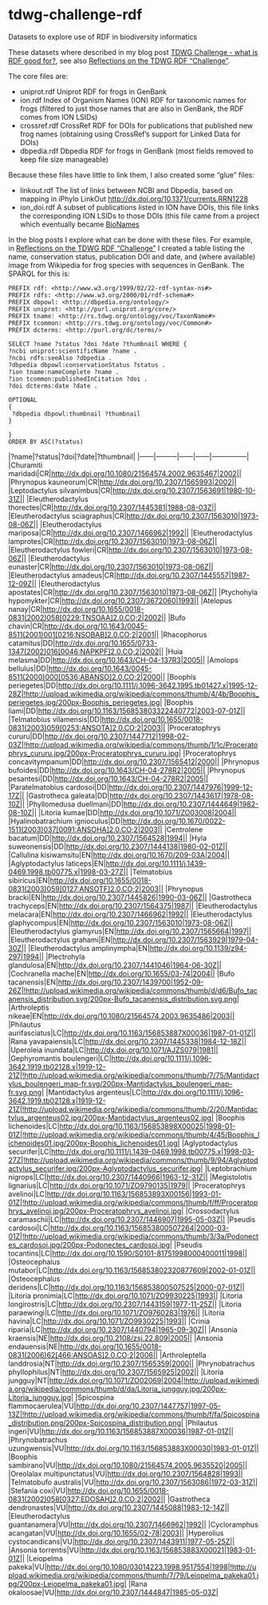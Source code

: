 # tdwg-challenge-rdf
Datasets to explore use of RDF in biodiversity informatics

These datasets where described in my blog post [TDWG Challenge - what is RDF good for?](http://iphylo.blogspot.co.uk/2011/10/tdwg-challenge-what-is-rdf-good-for.html), see also [Reflections on the TDWG RDF “Challenge”](http://iphylo.blogspot.co.uk/2011/10/reflections-on-tdwg-rdf.html).

The core files are:

* uniprot.rdf Uniprot RDF for frogs in GenBank
* ion.rdf Index of Organism Names (ION) RDF for taxonomic names for frogs (filtered to just those names that are also in GenBank, the RDF comes from ION LSIDs)
* crossref.rdf CrossRef RDF for DOIs for publications that published new frog names (obtaining using CrossRef’s support for Linked Data for DOIs)
* dbpedia.rdf Dbpedia RDF for frogs in GenBank (most fields removed to keep file size manageable)

Because these files have little to link them, I also created some “glue” files:

* linkout.rdf The list of links between NCBI and Dbpedia, based on mapping in iPhylo LinkOut http://dx.doi.org/10.1371/currents.RRN1228
* ion_doi.rdf A subset of publications listed in ION have DOIs, this file links the corresponding ION LSIDs to those DOIs (this file came from a project which eventually became [BioNames](http://bionames.org)

In the blog posts I explore what can be done with these files. For example, in [Reflections on the TDWG RDF “Challenge”](http://iphylo.blogspot.co.uk/2011/10/reflections-on-tdwg-rdf.html) I created a table listing the name, conservation status, publication DOI and date, and (where available) image from Wikipedia for frog species with sequences in GenBank. The SPARQL for this is:

```
PREFIX rdf: <http://www.w3.org/1999/02/22-rdf-syntax-ns#>
PREFIX rdfs: <http://www.w3.org/2000/01/rdf-schema#>
PREFIX dbpowl: <http://dbpedia.org/ontology/>
PREFIX uniprot: <http://purl.uniprot.org/core/>
PREFIX tname: <http://rs.tdwg.org/ontology/voc/TaxonName#>
PREFIX tcommon: <http://rs.tdwg.org/ontology/voc/Common#>
PREFIX dcterms: <http://purl.org/dc/terms/>

SELECT ?name ?status ?doi ?date ?thumbnail WHERE {
?ncbi uniprot:scientificName ?name .
?ncbi rdfs:seeAlso ?dbpedia .
?dbpedia dbpowl:conservationStatus ?status .
?ion tname:nameComplete ?name . 
?ion tcommon:publishedInCitation ?doi .
?doi dcterms:date ?date .

OPTIONAL
{
 ?dbpedia dbpowl:thumbnail ?thumbnail
}

} 
ORDER BY ASC(?status)
```

|?name|?status|?doi|?date|?thumbnail|
|——|———|——|——|—————|
|Churamiti maridadi|CR|http://dx.doi.org/10.1080/21564574.2002.9635467|2002||
|Phrynopus kauneorum|CR|http://dx.doi.org/10.2307/1565993|2002||
|Leptodactylus silvanimbus|CR|http://dx.doi.org/10.2307/1563691|1980-10-31Z||
|Eleutherodactylus thorectes|CR|http://dx.doi.org/10.2307/1445381|1988-08-03Z||
|Eleutherodactylus sciagraphus|CR|http://dx.doi.org/10.2307/1563010|1973-08-06Z||
|Eleutherodactylus mariposa|CR|http://dx.doi.org/10.2307/1466962|1992||
|Eleutherodactylus lamprotes|CR|http://dx.doi.org/10.2307/1563010|1973-08-06Z||
|Eleutherodactylus fowleri|CR|http://dx.doi.org/10.2307/1563010|1973-08-06Z||
|Eleutherodactylus eunaster|CR|http://dx.doi.org/10.2307/1563010|1973-08-06Z||
|Eleutherodactylus amadeus|CR|http://dx.doi.org/10.2307/1445557|1987-12-09Z||
|Eleutherodactylus apostates|CR|http://dx.doi.org/10.2307/1563010|1973-08-06Z||
|Ptychohyla hypomykter|CR|http://dx.doi.org/10.2307/3672060|1993||
|Atelopus nanay|CR|http://dx.doi.org/10.1655/0018-0831(2002)058[0229:TNSOAA]2.0.CO;2|2002||
|Bufo chavin|CR|http://dx.doi.org/10.1643/0045-8511(2001)001[0216:NSOBAB]2.0.CO;2|2001||
|Rhacophorus catamitus|DD|http://dx.doi.org/10.1655/0733-1347(2002)016[0046:NAPKPF]2.0.CO;2|2002||
|Huia melasma|DD|http://dx.doi.org/10.1643/CH-04-137R3|2005||
|Amolops bellulus|DD|http://dx.doi.org/10.1643/0045-8511(2000)000[0536:ABANSO]2.0.CO;2|2000||
|Boophis periegetes|DD|http://dx.doi.org/10.1111/j.1096-3642.1995.tb01427.x|1995-12-28Z|!http://upload.wikimedia.org/wikipedia/commons/thumb/4/4b/Boophis_periegetes.jpg/200px-Boophis_periegetes.jpg|
|Boophis liami|DD|http://dx.doi.org/10.1163/156853803322440772|2003-07-01Z||
|Telmatobius vilamensis|DD|http://dx.doi.org/10.1655/0018-0831(2003)059[0253:ANSOTA]2.0.CO;2|2003||
|Proceratophrys cururu|DD|http://dx.doi.org/10.2307/1447712|1998-02-03Z|!http://upload.wikimedia.org/wikipedia/commons/thumb/1/1c/Proceratophrys_cururu.jpg/200px-Proceratophrys_cururu.jpg|
|Proceratophrys concavitympanum|DD|http://dx.doi.org/10.2307/1565412|2000||
|Phrynopus bufoides|DD|http://dx.doi.org/10.1643/CH-04-278R2|2005||
|Phrynopus pesantesi|DD|http://dx.doi.org/10.1643/CH-04-278R2|2005||
|Paratelmatobius cardosoi|DD|http://dx.doi.org/10.2307/1447976|1999-12-17Z||
|Gastrotheca galeata|DD|http://dx.doi.org/10.2307/1443617|1978-08-10Z||
|Phyllomedusa duellmani|DD|http://dx.doi.org/10.2307/1444649|1982-08-10Z||
|Litoria kumae|DD|http://dx.doi.org/10.1071/ZO03008|2004||
|Hyalinobatrachium ignioculus|DD|http://dx.doi.org/10.1670/0022-1511(2003)037[0091:ANSOHA]2.0.CO;2|2003||
|Centrolene bacatum|DD|http://dx.doi.org/10.2307/1564528|1994||
|Hyla suweonensis|DD|http://dx.doi.org/10.2307/1444138|1980-02-01Z||
|Callulina kisiwamsitu|EN|http://dx.doi.org/10.1670/209-03A|2004||
|Aglyptodactylus laticeps|EN|http://dx.doi.org/10.1111/j.1439-0469.1998.tb00775.x|1998-03-27Z||
|Telmatobius sibiricus|EN|http://dx.doi.org/10.1655/0018-0831(2003)059[0127:ANSOTF]2.0.CO;2|2003||
|Phrynopus bracki|EN|http://dx.doi.org/10.2307/1445826|1990-03-06Z||
|Gastrotheca trachyceps|EN|http://dx.doi.org/10.2307/1564375|1987||
|Eleutherodactylus melacara|EN|http://dx.doi.org/10.2307/1466962|1992||
|Eleutherodactylus glaphycompus|EN|http://dx.doi.org/10.2307/1563010|1973-08-06Z||
|Eleutherodactylus glamyrus|EN|http://dx.doi.org/10.2307/1565664|1997||
|Eleutherodactylus grahami|EN|http://dx.doi.org/10.2307/1563929|1979-04-30Z||
|Eleutherodactylus amplinympha|EN|http://dx.doi.org/10.1139/z94-297|1994||
|Plectrohyla glandulosa|EN|http://dx.doi.org/10.2307/1441046|1964-06-30Z||
|Cochranella mache|EN|http://dx.doi.org/10.1655/03-74|2004||
|Bufo tacanensis|EN|http://dx.doi.org/10.2307/1439700|1952-09-26Z|!http://upload.wikimedia.org/wikipedia/commons/thumb/d/d6/Bufo_tacanensis_distribution.svg/200px-Bufo_tacanensis_distribution.svg.png|
|Arthroleptis nikeae|EN|http://dx.doi.org/10.1080/21564574.2003.9635486|2003||
|Philautus aurifasciatus|LC|http://dx.doi.org/10.1163/156853887X00036|1987-01-01Z||
|Rana yavapaiensis|LC|http://dx.doi.org/10.2307/1445338|1984-12-18Z||
|Uperoleia inundata|LC|http://dx.doi.org/10.1071/AJZS079|1981||
|Gephyromantis boulengeri|LC|http://dx.doi.org/10.1111/j.1096-3642.1919.tb02128.x|1919-12-21Z|!http://upload.wikimedia.org/wikipedia/commons/thumb/7/75/Mantidactylus_boulengeri_map-fr.svg/200px-Mantidactylus_boulengeri_map-fr.svg.png|
|Mantidactylus argenteus|LC|http://dx.doi.org/10.1111/j.1096-3642.1919.tb02128.x|1919-12-21Z|!http://upload.wikimedia.org/wikipedia/commons/thumb/2/20/Mantidactylus_argenteus02.jpg/200px-Mantidactylus_argenteus02.jpg|
|Boophis lichenoides|LC|http://dx.doi.org/10.1163/156853898X00025|1998-01-01Z|!http://upload.wikimedia.org/wikipedia/commons/thumb/4/45/Boophis_lichenoides01.jpg/200px-Boophis_lichenoides01.jpg|
|Aglyptodactylus securifer|LC|http://dx.doi.org/10.1111/j.1439-0469.1998.tb00775.x|1998-03-27Z|!http://upload.wikimedia.org/wikipedia/commons/thumb/9/94/Aglyptodactylus_securifer.jpg/200px-Aglyptodactylus_securifer.jpg|
|Leptobrachium nigrops|LC|http://dx.doi.org/10.2307/1440966|1963-12-31Z||
|Megistolotis lignarius|LC|http://dx.doi.org/10.1071/ZO9790135|1979||
|Proceratophrys avelinoi|LC|http://dx.doi.org/10.1163/156853893X00156|1993-01-01Z|!http://upload.wikimedia.org/wikipedia/commons/thumb/f/ff/Proceratophrys_avelinoi.jpg/200px-Proceratophrys_avelinoi.jpg|
|Crossodactylus caramaschii|LC|http://dx.doi.org/10.2307/1446907|1995-05-03Z||
|Pseudis cardosoi|LC|http://dx.doi.org/10.1163/156853800507264|2000-03-01Z|!http://upload.wikimedia.org/wikipedia/commons/thumb/3/3a/Podonectes_cardosoi.jpg/200px-Podonectes_cardosoi.jpg|
|Pseudis tocantins|LC|http://dx.doi.org/10.1590/S0101-81751998000400011|1998||
|Osteocephalus mutabor|LC|http://dx.doi.org/10.1163/156853802320877609|2002-01-01Z||
|Osteocephalus deridens|LC|http://dx.doi.org/10.1163/156853800507525|2000-07-01Z||
|Litoria pronimia|LC|http://dx.doi.org/10.1071/ZO9930225|1993||
|Litoria longirostris|LC|http://dx.doi.org/10.2307/1443159|1977-11-25Z||
|Litoria paraewingi|LC|http://dx.doi.org/10.1071/ZO9760283|1976||
|Litoria havina|LC|http://dx.doi.org/10.1071/ZO9930225|1993||
|Crinia riparia|LC|http://dx.doi.org/10.2307/1440794|1965-09-30Z||
|Ansonia kraensis|NE|http://dx.doi.org/10.2108/zsj.22.809|2005||
|Ansonia endauensis|NE|http://dx.doi.org/10.1655/0018-0831(2006)62[466:ANSOAS]2.0.CO;2|2006||
|Arthroleptella landdrosia|NT|http://dx.doi.org/10.2307/1565359|2000||
|Phrynobatrachus phyllophilus|NT|http://dx.doi.org/10.2307/1565925|2002||
|Litoria jungguy|NT|http://dx.doi.org/10.1071/ZO02069|2004|!http://upload.wikimedia.org/wikipedia/commons/thumb/d/da/Litoria_jungguy.jpg/200px-Litoria_jungguy.jpg|
|Spicospina flammocaerulea|VU|http://dx.doi.org/10.2307/1447757|1997-05-13Z|!http://upload.wikimedia.org/wikipedia/commons/thumb/f/fa/Spicospina_distribution.png/200px-Spicospina_distribution.png|
|Philautus ingeri|VU|http://dx.doi.org/10.1163/156853887X00036|1987-01-01Z||
|Phrynobatrachus uzungwensis|VU|http://dx.doi.org/10.1163/156853883X00030|1983-01-01Z||
|Boophis sambirano|VU|http://dx.doi.org/10.1080/21564574.2005.9635520|2005||
|Oreolalax multipunctatus|VU|http://dx.doi.org/10.2307/1564828|1993||
|Telmatobufo australis|VU|http://dx.doi.org/10.2307/1563086|1972-03-31Z||
|Stefania coxi|VU|http://dx.doi.org/10.1655/0018-0831(2002)058[0327:EDOSAH]2.0.CO;2|2002||
|Gastrotheca dendronastes|VU|http://dx.doi.org/10.2307/1445088|1983-12-14Z||
|Eleutherodactylus guantanamera|VU|http://dx.doi.org/10.2307/1466962|1992||
|Cycloramphus acangatan|VU|http://dx.doi.org/10.1655/02-78|2003||
|Hyperolius cystocandicans|VU|http://dx.doi.org/10.2307/1443911|1977-05-25Z||
|Ansonia torrentis|VU|http://dx.doi.org/10.1163/156853883X00021|1983-01-01Z||
|Leiopelma pakeka|VU|http://dx.doi.org/10.1080/03014223.1998.9517554|1998|!http://upload.wikimedia.org/wikipedia/commons/thumb/7/79/Leiopelma_pakeka01.jpg/200px-Leiopelma_pakeka01.jpg|
|Rana okaloosae|VU|http://dx.doi.org/10.2307/1444847|1985-05-03Z|

